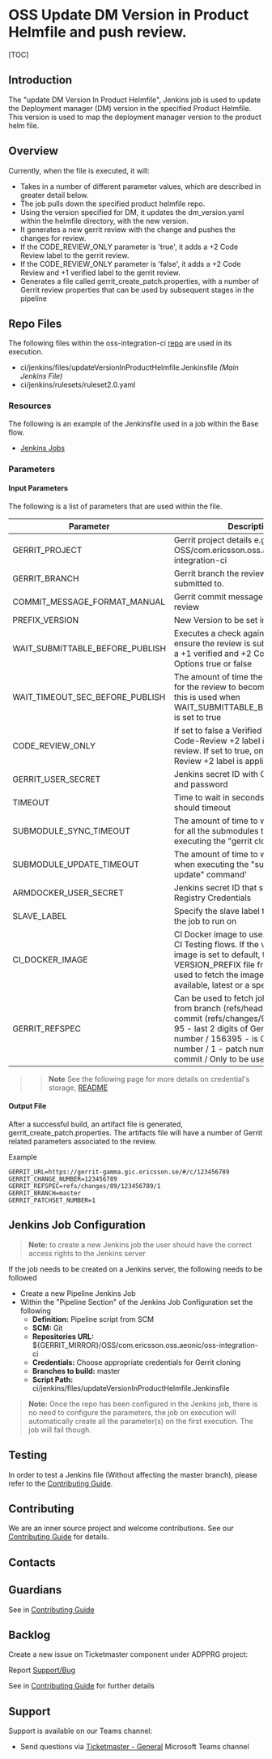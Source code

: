 # OSS Update DM Version in Product Helmfile and push review.

[TOC]

## Introduction

The "update DM Version In Product Helmfile", Jenkins job is used to update the Deployment manager (DM) version in the specified Product Helmfile.
This version is used to map the deployment manager version to the product helm file.

## Overview

Currently, when the file is executed, it will:

- Takes in a number of different parameter values, which are described in greater detail below.
- The job pulls down the specified product helmfile repo.
- Using the version specified for DM, it updates the dm_version.yaml within the helmfile directory, with the new version.
- It generates a new gerrit review with the change and pushes the changes for review.
- If the CODE_REVIEW_ONLY parameter is 'true', it adds a +2 Code Review label to the gerrit review.
- If the CODE_REVIEW_ONLY parameter is 'false', it adds a +2 Code Review and +1 verified label to the gerrit review.
- Generates a file called gerrit_create_patch.properties, with a number of Gerrit review properties that can be used
by subsequent stages in the pipeline

## Repo Files

The following files within the oss-integration-ci [repo](https://gerrit-gamma.gic.ericsson.se/#/admin/projects/OSS/com.ericsson.oss.aeonic/oss-integration-ci)
are used in its execution.
- ci/jenkins/files/updateVersionInProductHelmfile.Jenkinsfile *(Main Jenkins File)*
- ci/jenkins/rulesets/ruleset2.0.yaml

### Resources

The following is an example of the Jenkinsfile used in a job within the Base flow.
- [Jenkins Jobs](https://fem5s11-eiffel052.eiffel.gic.ericsson.se:8443/jenkins/job/updateDMVersionInProductHelmfile/)

### Parameters

#### Input Parameters

The following is a list of parameters that are used within the file.

| Parameter                       | Description                                                                                                                                                                                                                                                    | Default                                                                  |
|---------------------------------|----------------------------------------------------------------------------------------------------------------------------------------------------------------------------------------------------------------------------------------------------------------|--------------------------------------------------------------------------|
| GERRIT_PROJECT                  | Gerrit project details e.g. OSS/com.ericsson.oss.aeonic/oss-integration-ci                                                                                                                                                                                     |                                                                          |
| GERRIT_BRANCH                   | Gerrit branch the review should be submitted to.                                                                                                                                                                                                               | master                                                                   |
| COMMIT_MESSAGE_FORMAT_MANUAL    | Gerrit commit message to attach to the review                                                                                                                                                                                                                  | NO JIRA - Version Prefix updated                                         |
| PREFIX_VERSION                  | New Version to be set in the file                                                                                                                                                                                                                              |                                                                          |
| WAIT_SUBMITTABLE_BEFORE_PUBLISH | Executes a check against the review to ensure the review is submittable i.e. has a +1 verified and +2 Code Review. Options true or false                                                                                                                       | true                                                                     |
| WAIT_TIMEOUT_SEC_BEFORE_PUBLISH | The amount of time the script will wait for the review to become submittable, this is used when WAIT_SUBMITTABLE_BEFORE_PUBLISH is set to true                                                                                                                 | 1800                                                                     |
| CODE_REVIEW_ONLY                | If set to false a Verified +1 label and a Code-Review +2 label is applied to the review. If set to true, only a Code-Review +2 label is applied                                                                                                                | false                                                                    |
| GERRIT_USER_SECRET              | Jenkins secret ID with Gerrit username and password                                                                                                                                                                                                            | eoadm100-user-credentials                                                |
| TIMEOUT                         | Time to wait in seconds before the job should timeout                                                                                                                                                                                                          | 3600                                                                     |
| SUBMODULE_SYNC_TIMEOUT          | The amount of time to wait in seconds for all the submodules to clone when executing the "gerrit clone" command                                                                                                                                                | 60                                                                       |
| SUBMODULE_UPDATE_TIMEOUT        | The amount of time to wait in seconds when executing the "submodule update" command'                                                                                                                                                                           | 300                                                                      |
| ARMDOCKER_USER_SECRET           | Jenkins secret ID that stores the ARM Registry Credentials                                                                                                                                                                                                     | ciloopman-user-creds                                                      |
| SLAVE_LABEL                     | Specify the slave label that you want the job to run on                                                                                                                                                                                                        | evo_docker_engine                                                        |
| CI_DOCKER_IMAGE                 | CI Docker image to use. Mainly used in CI Testing flows. If the version for the image is set to default, the version in VERSION_PREFIX file from the repo is used to fetch the image. Other option available, latest or a specific version.                    | armdocker.rnd.ericsson.se/proj-eric-oss-drop/eric-oss-ci-scripts:default |
| GERRIT_REFSPEC                  | Can be used to fetch job JenkinsFile from branch (refs/heads/master) or commit (refs/changes/95/156395/1) / 95 - last 2 digits of Gerrit commit number / 156395 - is Gerrit commit number / 1 - patch number of gerrit commit / Only to be used during testing | refs/heads/master                                                        |
>> **Note** See the following page for more details on credential's storage, [README](Credentials_Storage.md)

#### Output File

After a successful build, an artifact file is generated, gerrit_create_patch.properties.
The artifacts file will have a number of Gerrit related parameters associated to the review.

Example

```
GERRIT_URL=https://gerrit-gamma.gic.ericsson.se/#/c/123456789
GERRIT_CHANGE_NUMBER=123456789
GERRIT_REFSPEC=refs/changes/89/123456789/1
GERRIT_BRANCH=master
GERRIT_PATCHSET_NUMBER=1
```

## Jenkins Job Configuration

> **Note:** to create a new Jenkins job the user should have the correct access rights to the Jenkins server

If the job needs to be created on a Jenkins server, the following needs to be followed

- Create a new Pipeline Jenkins Job
- Within the "Pipeline Section" of the Jenkins Job Configuration set the following
  * **Definition:** Pipeline script from SCM
  * **SCM:** Git
  * **Repositories URL:** ${GERRIT_MIRROR}/OSS/com.ericsson.oss.aeonic/oss-integration-ci
  * **Credentials:** Choose appropriate credentials for Gerrit cloning
  * **Branches to build:** master
  * **Script Path:** ci/jenkins/files/updateVersionInProductHelmfile.Jenkinsfile
> **Note:** Once the repo has been configured in the Jenkins job, there is no need to configure the parameters, the job on execution
will automatically create all the parameter(s) on the first execution. The job will fail though.

## Testing

In order to test a Jenkins file (Without affecting the master branch), please refer to the [Contributing Guide](../Contribution_Guide.md).

## Contributing

We are an inner source project and welcome contributions. See our
[Contributing Guide](../Contribution_Guide.md) for details.

## Contacts

## Guardians

See in [Contributing Guide](../Contribution_Guide.md)

## Backlog

Create a new issue on Ticketmaster component under ADPPRG project:

Report [Support/Bug](https://jira-oss.seli.wh.rnd.internal.ericsson.com/browse/IDUN-4091)

See in [Contributing Guide](../Contribution_Guide.md) for further details

## Support

Support is available on our Teams channel:

- Send questions via
  [Ticketmaster - General](https://teams.microsoft.com/l/channel/19%3a9f5ed758e3a6405daffee42e0284268b%40thread.skype/General?groupId=1483901a-b5c4-445a-b707-aa7a5d0c1b4c&tenantId=92e84ceb-fbfd-47ab-be52-080c6b87953f)
  Microsoft Teams channel

